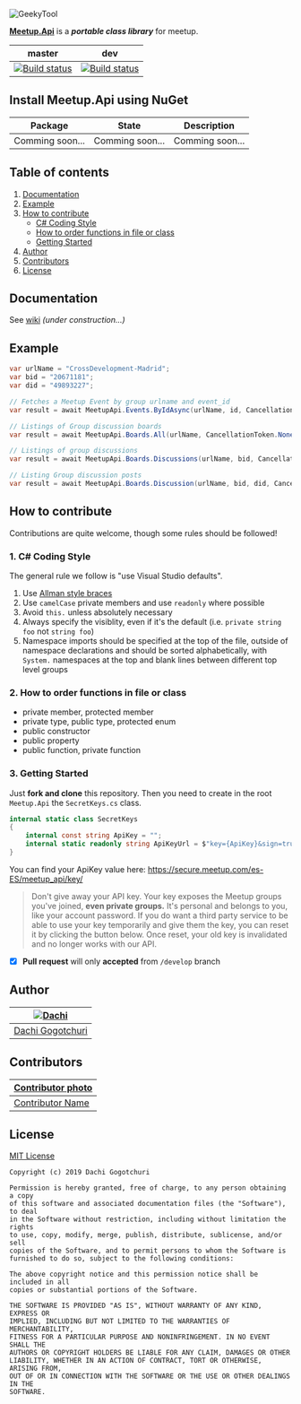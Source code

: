 ![GeekyTool](https://raw.github.com/soydachi/MeetupApi/master/assets/MeetupApiHeader.png)

[**Meetup.Api**](https://github.com/soydachi/MeetupApi) is a ***portable class library*** for meetup.

master | dev
-------|----
[![Build status](https://ci.appveyor.com/api/projects/status/jhp6tns3n84ytmk0?svg=true)](https://ci.appveyor.com/project/soydachi/meetupapi) | [![Build status](https://ci.appveyor.com/api/projects/status/jhp6tns3n84ytmk0?svg=true)](https://ci.appveyor.com/project/soydachi/meetupapi)

## Install Meetup.Api using NuGet

Package             | State | Description
--------------------|-------|--------------------------------------
Comming soon... | Comming soon... | Comming soon...

## Table of contents

1. [Documentation](https://github.com/soydachi/MeetupApi#documentation)
2. [Example](https://github.com/soydachi/MeetupApi#example)
3. [How to contribute](https://github.com/soydachi/MeetupApi#how-to-contribute)
    - [C# Coding Style](https://github.com/soydachi/MeetupApi#1-c#-coding-style)
    - [How to order functions in file or class](https://github.com/soydachi/MeetupApi#2-how-to-order-functions-in-file-or-class)
    - [Getting Started](https://github.com/soydachi/MeetupApi#3-getting-started)
4. [Author](https://github.com/soydachi/MeetupApi#author)
5. [Contributors](https://github.com/soydachi/MeetupApi#contributors)
5. [License](https://github.com/soydachi/MeetupApi#license)

## Documentation

See [wiki](https://github.com/soydachi/MeetupApi/wiki) _(under construction...)_

## Example

```csharp
var urlName = "CrossDevelopment-Madrid";
var bid = "20671181";
var did = "49893227";

// Fetches a Meetup Event by group urlname and event_id
var result = await MeetupApi.Events.ByIdAsync(urlName, id, CancellationToken.None);

// Listings of Group discussion boards
var result = await MeetupApi.Boards.All(urlName, CancellationToken.None);

// Listings of group discussions
var result = await MeetupApi.Boards.Discussions(urlName, bid, CancellationToken.None);

// Listing Group discussion posts
var result = await MeetupApi.Boards.Discussion(urlName, bid, did, CancellationToken.None);
```

## How to contribute

Contributions are quite welcome, though some rules should be followed!

### 1. C# Coding Style

The general rule we follow is "use Visual Studio defaults".

1. Use [Allman style braces](http://en.wikipedia.org/wiki/Indent_style#Allman_style)
2. Use `camelCase` private members and use `readonly` where possible
3. Avoid `this.` unless absolutely necessary
4. Always specify the visiblity, even if it's the default (i.e. `private string foo` not `string foo`)
5. Namespace imports should be specified at the top of the file, outside of namespace declarations and should be sorted alphabetically, with `System.` namespaces at the top and blank lines between different top level groups

### 2. How to order functions in file or class

- private member, protected member
- private type, public type, protected enum
- public constructor
- public property
- public function, private function

### 3. Getting Started
Just **fork and clone** this repository. Then you need to create in the root `Meetup.Api` the `SecretKeys.cs` class.

```csharp
internal static class SecretKeys
{
    internal const string ApiKey = "";
    internal static readonly string ApiKeyUrl = $"key={ApiKey}&sign=true";
}
```

You can find your ApiKey value here: https://secure.meetup.com/es-ES/meetup_api/key/

> Don't give away your API key. Your key exposes the Meetup groups you've joined, **even private groups.** It's personal and belongs to you, like your account password. If you do want a third party service to be able to use your key temporarily and give them the key, you can reset it by clicking the button below. Once reset, your old key is invalidated and no longer works with our API.

- [x] **Pull request** will only **accepted** from `/develop` branch

## Author

| [![Dachi](https://avatars1.githubusercontent.com/u/1771785?v=3&s=130)](https://github.com/soydachi) |
|---|
| [Dachi Gogotchuri](https://github.com/soydachi) |

## Contributors

| [Contributor photo]() |
|---|
| [Contributor Name]() |

## License

[MIT License](https://github.com/soydachi/MeetupApi/blob/master/LICENSE)


    Copyright (c) 2019 Dachi Gogotchuri

    Permission is hereby granted, free of charge, to any person obtaining a copy
    of this software and associated documentation files (the "Software"), to deal
    in the Software without restriction, including without limitation the rights
    to use, copy, modify, merge, publish, distribute, sublicense, and/or sell
    copies of the Software, and to permit persons to whom the Software is
    furnished to do so, subject to the following conditions:

    The above copyright notice and this permission notice shall be included in all
    copies or substantial portions of the Software.

    THE SOFTWARE IS PROVIDED "AS IS", WITHOUT WARRANTY OF ANY KIND, EXPRESS OR
    IMPLIED, INCLUDING BUT NOT LIMITED TO THE WARRANTIES OF MERCHANTABILITY,
    FITNESS FOR A PARTICULAR PURPOSE AND NONINFRINGEMENT. IN NO EVENT SHALL THE
    AUTHORS OR COPYRIGHT HOLDERS BE LIABLE FOR ANY CLAIM, DAMAGES OR OTHER
    LIABILITY, WHETHER IN AN ACTION OF CONTRACT, TORT OR OTHERWISE, ARISING FROM,
    OUT OF OR IN CONNECTION WITH THE SOFTWARE OR THE USE OR OTHER DEALINGS IN THE
    SOFTWARE.


